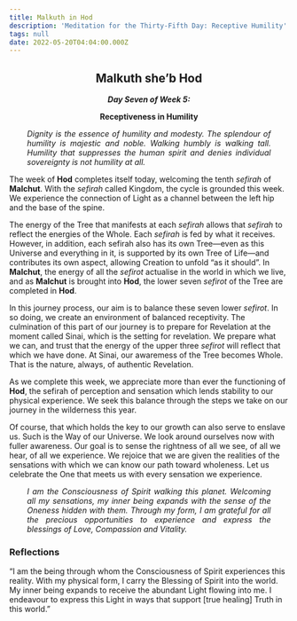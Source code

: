 ```yaml
---
title: Malkuth in Hod
description: 'Meditation for the Thirty-Fifth Day: Receptive Humility'
tags: null
date: 2022-05-20T04:04:00.000Z
---
```


<div style="font-weight: bold; text-align:center">
<h2>Malkuth she’b Hod</h2>
<i>Day Seven of Week 5:</i> 
<p>Receptiveness in Humility</p>

</div>
<div style="text-align: justify; margin-left: 2rem; margin-right: 2rem;">

_Dignity is the essence of humility and modesty. The splendour of humility is majestic and noble. Walking humbly is walking tall. Humility that suppresses the human spirit and denies individual sovereignty is not humility at all._

</div>

The week of **Hod** completes itself today, welcoming the tenth _sefirah_ of **Malchut**. With the _sefirah_ called Kingdom, the cycle is grounded this week. We experience the connection of Light as a channel between the left hip and the base of the spine.

The energy of the Tree that manifests at each _sefirah_ allows that _sefirah_ to reflect the energies of the Whole. Each _sefirah_ is fed by what it receives. However, in addition, each sefirah also has its own Tree&mdash;even as this Universe and everything in it, is supported by its own Tree of Life&mdash;and contributes its own aspect, allowing Creation to unfold “as it should”. In **Malchut**, the energy of all the _sefirot_ actualise in the world in which we live, and as **Malchut** is brought into **Hod**, the lower seven _sefirot_ of the Tree are completed in **Hod**.

In this journey process, our aim is to balance these seven lower _sefirot_. In so doing, we create an environment of balanced receptivity. The culmination of this part of our journey is to prepare for Revelation at the moment called Sinai, which is the setting for revelation. We prepare what we can, and trust that the energy of the upper three _sefirot_ will reflect that which we have done. At Sinai, our awaremess of the Tree becomes Whole. That is the nature, always, of authentic Revelation.

As we complete this week, we appreciate more than ever the functioning of **Hod**, the sefirah of perception and sensation which lends stability to our physical experience. We seek this balance through the steps we take on our journey in the wilderness this year.

Of course, that which holds the key to our growth can also serve to enslave us. Such is the Way of our Universe. We look around ourselves now with fuller awareness. Our goal is to sense the rightness of all we see, of all we hear, of all we experience. We rejoice that we are given the realities of the sensations with which we can know our path toward wholeness. Let us celebrate the One that meets us with every sensation we experience.

<div style="text-align: justify; margin-left: 2rem; margin-right: 2rem;">

_I am the Consciousness of Spirit walking this planet. Welcoming all my sensations, my inner being expands with the sense of the Oneness hidden with them. Through my form, I am grateful for all the precious opportunities to experience and express the blessings of Love, Compassion and Vitality._

</div>

<h3>Reflections</h3>

“I am the being through whom the Consciousness of Spirit experiences this reality. With my physical form, I carry the Blessing of Spirit into the world. My inner being expands to receive the abundant Light flowing into me. I endeavour to express this Light in ways that support [true healing] Truth in this world.”
